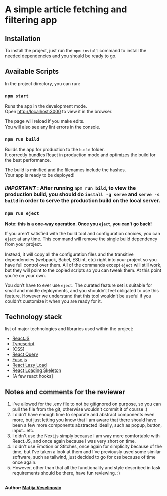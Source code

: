 # A simple article fetching and filtering app

## Installation
To install the project, just run the `npm install` command to install the needed dependencies and you should be ready to go.

## Available Scripts

In the project directory, you can run:

### `npm start`

Runs the app in the development mode.\
Open [http://localhost:3000](http://localhost:3000) to view it in the browser.

The page will reload if you make edits.\
You will also see any lint errors in the console.

### `npm run build`

Builds the app for production to the `build` folder.\
It correctly bundles React in production mode and optimizes the build for the best performance.

The build is minified and the filenames include the hashes.\
Your app is ready to be deployed!

### *IMPORTANT* : After running `npm run bild`, to view the production build, you should do `install -g serve` and `serve -s build` in order to serve the production build on the local server.

### `npm run eject`

**Note: this is a one-way operation. Once you `eject`, you can’t go back!**

If you aren’t satisfied with the build tool and configuration choices, you can `eject` at any time. This command will remove the single build dependency from your project.

Instead, it will copy all the configuration files and the transitive dependencies (webpack, Babel, ESLint, etc) right into your project so you have full control over them. All of the commands except `eject` will still work, but they will point to the copied scripts so you can tweak them. At this point you’re on your own.

You don’t have to ever use `eject`. The curated feature set is suitable for small and middle deployments, and you shouldn’t feel obligated to use this feature. However we understand that this tool wouldn’t be useful if you couldn’t customize it when you are ready for it.

## Technology stack
list of major technologies and libraries used within the project:
* [ReactJS](https://reactjs.org/)
* [Typescript](https://www.typescriptlang.org/)
* [CSS]
* [React Query](https://www.npmjs.com/package/react-query)
* [Fuse.js](https://fusejs.io/)
* [React Lazy Load](https://www.npmjs.com/package/react-lazy-load)
* [React Loading Skeleton](https://www.npmjs.com/package/react-loading-skeleton)
* [A few react hooks]

## Notes and comments for the reviewer
1. I've allowed for the .env file to not be gitignored on purpose, so you can pull the file from the git, otherwise wouldn't commit it of course :)
2. I didn't have enough time to separate and abstract components even more, but just letting you know that I am aware that there should have been a few more components abstracted ideally, such as popup, button, input...etc.
3. I didn't use the Next.js simply because I am way more comfortable with React.JS, and once again because I was very short on time.
4. I didn't use Emotion or Stitches, once again for simplicity because of the time, but I've taken a look at them and I've previously used some similar software, such as tailwind, just decided to go for css because of time once again.
5. However, other than that all the functionality and style described in task requirements should be there, have fun reviewing. :)
##
#### Author: [Matija Veselinovic](https://github.com/MatijaVeselinovic/)
